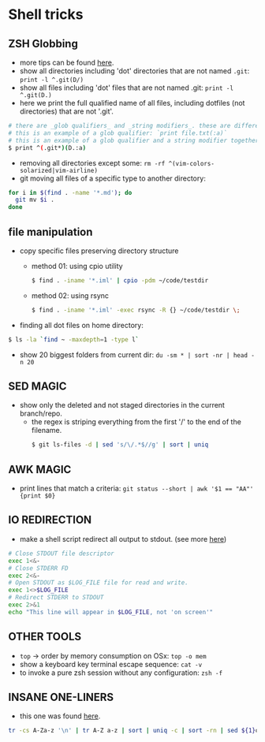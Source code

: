 # Shell tricks

## ZSH Globbing

* more tips can be found [here][1].
* show all directories including 'dot' directories that are not named `.git`: `print -l ^.git(D/)`
* show all files including 'dot' files that are not named .git: `print -l ^.git(D.)`
* here we print the full qualified name of all files, including dotfiles (not directories) that are not '.git'.
```sh
# there are _glob qualifiers_ and _string modifiers_. these are different.
# this is an example of a glob qualifier: `print file.txt(:a)`
# this is an example of a glob qualifier and a string modifier together. the modifier is separated by a colon `:`.
$ print ^(.git*)(D.:a)
```

* removing all directories except some: `rm -rf ^(vim-colors-solarized|vim-airline)`
* git moving all files of a specific type to another directory:

```sh
for i in $(find . -name '*.md'); do
  git mv $i .
done
```

## file manipulation

* copy specific files preserving directory structure
    * method 01: using cpio utility
        ```sh
        $ find . -iname '*.iml' | cpio -pdm ~/code/testdir
        ```
    * method 02: using rsync
        ```sh
        $ find . -iname '*.iml' -exec rsync -R {} ~/code/testdir \;
        ```

* finding all dot files on home directory:
```sh
$ ls -la `find ~ -maxdepth=1 -type l`
```

* show 20 biggest folders from current dir: `du -sm * | sort -nr | head -n 20`


## SED MAGIC

* show only the deleted and not staged directories in the current branch/repo.
    * the regex is striping everything from the first '/' to the end of the filename.
        ```sh
        $ git ls-files -d | sed 's/\/.*$//g' | sort | uniq
        ```

## AWK MAGIC

* print lines that match a criteria: `git status --short | awk '$1 == "AA"' {print $0}`

## IO REDIRECTION

* make a shell script redirect all output to stdout. (see more [here][2])

```sh
# Close STDOUT file descriptor
exec 1<&-
# Close STDERR FD
exec 2<&-
# Open STDOUT as $LOG_FILE file for read and write.
exec 1<>$LOG_FILE
# Redirect STDERR to STDOUT
exec 2>&1
echo "This line will appear in $LOG_FILE, not 'on screen'"
```

## OTHER TOOLS

* `top` -> order by memory consumption on OSx: `top -o mem`
* show a keyboard key terminal escape sequence: `cat -v`
* to invoke a pure zsh session without any configuration: `zsh -f`

## INSANE ONE-LINERS

* this one was found [here][3].

```sh
tr -cs A-Za-z '\n' | tr A-Z a-z | sort | uniq -c | sort -rn | sed ${1}q
```

[1]: <http://reasoniamhere.com/2014/01/11/outrageously-useful-tips-to-master-your-z-shell>
[2]: <http://stackoverflow.com/questions/637827/redirect-stderr-and-stdout-in-a-bash-script>
[3]: <http://nealford.com/memeagora/2013/01/22/why_everyone_eventually_hates_maven.html>
